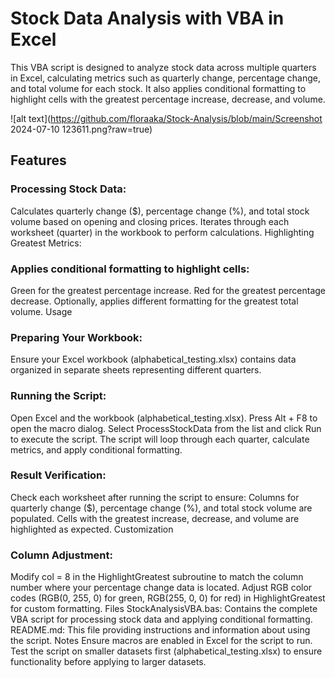 # Stock Data Analysis with VBA in Excel
This VBA script is designed to analyze stock data across multiple quarters in Excel, calculating metrics such as quarterly change, percentage change, and total volume for each stock. It also applies conditional formatting to highlight cells with the greatest percentage increase, decrease, and volume.

![alt text](https://github.com/floraaka/Stock-Analysis/blob/main/Screenshot 2024-07-10 123611.png?raw=true)

## Features
### Processing Stock Data:

Calculates quarterly change ($), percentage change (%), and total stock volume based on opening and closing prices.
Iterates through each worksheet (quarter) in the workbook to perform calculations.
Highlighting Greatest Metrics:

### Applies conditional formatting to highlight cells:
Green for the greatest percentage increase.
Red for the greatest percentage decrease.
Optionally, applies different formatting for the greatest total volume.
Usage
### Preparing Your Workbook:

Ensure your Excel workbook (alphabetical_testing.xlsx) contains data organized in separate sheets representing different quarters.
### Running the Script:

Open Excel and the workbook (alphabetical_testing.xlsx).
Press Alt + F8 to open the macro dialog.
Select ProcessStockData from the list and click Run to execute the script.
The script will loop through each quarter, calculate metrics, and apply conditional formatting.
### Result Verification:

Check each worksheet after running the script to ensure:
Columns for quarterly change ($), percentage change (%), and total stock volume are populated.
Cells with the greatest increase, decrease, and volume are highlighted as expected.
Customization
### Column Adjustment:
Modify col = 8 in the HighlightGreatest subroutine to match the column number where your percentage change data is located.
Adjust RGB color codes (RGB(0, 255, 0) for green, RGB(255, 0, 0) for red) in HighlightGreatest for custom formatting.
Files
StockAnalysisVBA.bas: Contains the complete VBA script for processing stock data and applying conditional formatting.
README.md: This file providing instructions and information about using the script.
Notes
Ensure macros are enabled in Excel for the script to run.
Test the script on smaller datasets first (alphabetical_testing.xlsx) to ensure functionality before applying to larger datasets.
